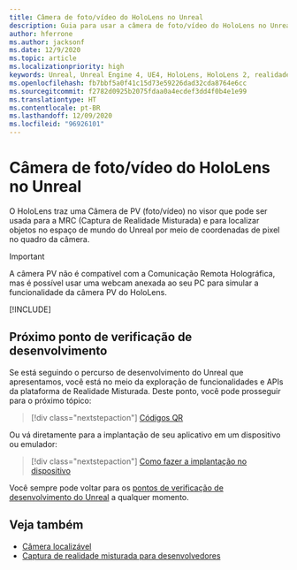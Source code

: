 ```yaml
---
title: Câmera de foto/vídeo do HoloLens no Unreal
description: Guia para usar a câmera de foto/vídeo do HoloLens no Unreal
author: hferrone
ms.author: jacksonf
ms.date: 12/9/2020
ms.topic: article
ms.localizationpriority: high
keywords: Unreal, Unreal Engine 4, UE4, HoloLens, HoloLens 2, realidade misturada, desenvolvimento, recursos, documentação, guias, hologramas, câmera, câmera PV, MRC, headset de realidade misturada, headset do windows mixed reality, headset de realidade virtual
ms.openlocfilehash: fb7bbf5a0f41c15d73e59226dad32cda8764e6cc
ms.sourcegitcommit: f2782d0925b2075fdaa0a4ecdef3dd4f0b4e1e99
ms.translationtype: HT
ms.contentlocale: pt-BR
ms.lasthandoff: 12/09/2020
ms.locfileid: "96926101"
---
```

# <a name="hololens-photovideo-camera-in-unreal"></a>Câmera de foto/vídeo do HoloLens no Unreal

O HoloLens traz uma Câmera de PV (foto/vídeo) no visor que pode ser usada para a MRC (Captura de Realidade Misturada) e para localizar objetos no espaço de mundo do Unreal por meio de coordenadas de pixel no quadro da câmera.

> [!IMPORTANT]
> A câmera PV não é compatível com a Comunicação Remota Holográfica, mas é possível usar uma webcam anexada ao seu PC para simular a funcionalidade da câmera PV do HoloLens.

[!INCLUDE[](includes/tabs-pv-camera.md)]

## <a name="next-development-checkpoint"></a>Próximo ponto de verificação de desenvolvimento

Se está seguindo o percurso de desenvolvimento do Unreal que apresentamos, você está no meio da exploração de funcionalidades e APIs da plataforma de Realidade Misturada. Deste ponto, você pode prosseguir para o próximo tópico:

> [!div class="nextstepaction"]
> [Códigos QR](unreal-qr-codes.md)

Ou vá diretamente para a implantação de seu aplicativo em um dispositivo ou emulador:

> [!div class="nextstepaction"]
> [Como fazer a implantação no dispositivo](unreal-deploying.md)

Você sempre pode voltar para os [pontos de verificação de desenvolvimento do Unreal](unreal-development-overview.md#3-platform-capabilities-and-apis) a qualquer momento.

## <a name="see-also"></a>Veja também
* [Câmera localizável](../platform-capabilities-and-apis/locatable-camera.md)
* [Captura de realidade misturada para desenvolvedores](../platform-capabilities-and-apis/mixed-reality-capture-for-developers.md)
